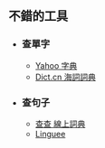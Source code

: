 
## 不錯的工具
- ### 查單字
  - [Yahoo 字典](https://tw.dictionary.search.yahoo.com/search?p=xylophone)
  - [Dict.cn 海詞詞典](http://dict.cn/big5/compliance)
  
- ### 查句子
  - [查查 線上詞典](https://tw.ichacha.net/regulatory%20compliance.html)
  - [Linguee](https://cn.linguee.com/%E4%B8%AD%E6%96%87-%E8%8B%B1%E8%AF%AD/search?source=auto&query=quality+control)
